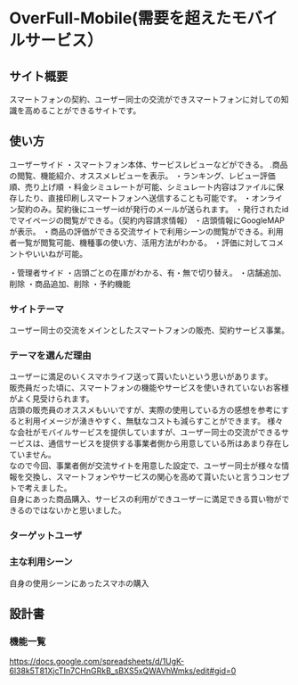 # OverFull-Mobile(需要を超えたモバイルサービス）

## サイト概要
スマートフォンの契約、ユーザー同士の交流ができスマートフォンに対しての知識を高めることができるサイトです。
## 使い方

ユーザーサイド
・スマートフォン本体、サービスレビューなどができる。
.商品の閲覧、機能紹介、オススメレビューを表示。
・ランキング、レビュー評価順、売り上げ順
・料金シミュレートが可能、シミュレート内容はファイルに保存したり、直接印刷しスマートフォンへ送信することも可能です。
・オンライン契約のみ。契約後にユーザーidが発行のメールが送られます。
・発行されたidでマイページの閲覧ができる。（契約内容請求情報）
・店頭情報にGoogleMAPが表示。
・商品の評価ができる交流サイトで利用シーンの閲覧ができる。利用者一覧が閲覧可能、機種事の使い方、活用方法がわかる。
・評価に対してコメントやいいねが可能。

・管理者サイド
・店頭ごとの在庫がわかる、有・無で切り替え。
・店舗追加、削除
・商品追加、削除
・予約機能

### サイトテーマ
ユーザー同士の交流をメインとしたスマートフォンの販売、契約サービス事業。

### テーマを選んだ理由
ユーザーに満足のいくスマホライフ送って貰いたいという思いがあります。  
販売員だった頃に、スマートフォンの機能やサービスを使いきれていないお客様がよく見受けられます。  
店頭の販売員のオススメもいいですが、実際の使用している方の感想を参考にすると利用イメージが湧きやすく、無駄なコストも減らすことができます。 
様々な会社がモバイルサービスを提供していますが、ユーザー同士の交流ができるサービスは、通信サービスを提供する事業者側から用意している所はあまり存在していません。  
なので今回、事業者側が交流サイトを用意した設定で、ユーザー同士が様々な情報を交換し、スマートフォンやサービスの関心を高めて貰いたいと言うコンセプトで考えました。  
自身にあった商品購入、サービスの利用ができユーザーに満足できる買い物ができるのではないかと思いました。

### ターゲットユーザ



### 主な利用シーン
自身の使用シーンにあったスマホの購入


## 設計書

### 機能一覧
<https://docs.google.com/spreadsheets/d/1UgK-6l38k5T81XjcTIn7CHnGRkB_sBXS5xQWAVhWmks/edit#gid=0>


